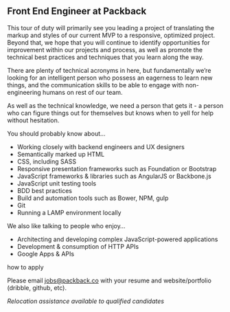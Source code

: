 Front End Engineer at Packback
--------------

This tour of duty will primarily see you leading a project of translating the markup and styles of our current MVP to a responsive, optimized project. Beyond that, we hope that you will continue to identify opportunities for improvement within our projects and process, as well as promote the technical best practices and techniques that you learn along the way.
 
There are plenty of technical acronyms in here, but fundamentally we’re looking for an intelligent person who possess an eagerness to learn new things, and the communication skills to be able to engage with non-engineering humans on rest of our team.
 
As well as the technical knowledge, we need a person that gets it - a person who can figure things out for themselves but knows when to yell for help without hesitation.
 
You should probably know about…

- Working closely with backend engineers and UX designers
- Semantically marked up HTML
- CSS, including SASS
- Responsive presentation frameworks such as Foundation or Bootstrap
- JavaScript frameworks & libraries such as AngularJS or Backbone.js
- JavaScript unit testing tools
- BDD best practices
- Build and automation tools such as Bower, NPM, gulp
- Git
- Running a LAMP environment locally
 
We also like talking to people who enjoy…

- Architecting and developing complex JavaScript-powered applications
- Development & consumption of HTTP APIs
- Google Apps & APIs
 
how to apply

Please email jobs@packback.co with your resume and website/portfolio (dribble, github, etc).

*Relocation assistance available to qualified candidates*
